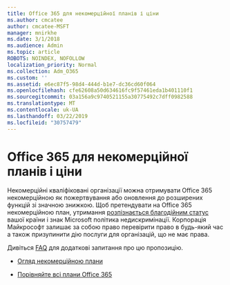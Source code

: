 ```yaml
---
title: Office 365 для некомерційної планів і ціни
ms.author: cmcatee
author: cmcatee-MSFT
manager: mnirkhe
ms.date: 3/1/2018
ms.audience: Admin
ms.topic: article
ROBOTS: NOINDEX, NOFOLLOW
localization_priority: Normal
ms.collection: Adm_O365
ms.custom: ''
ms.assetid: e6ec87f5-98d4-444d-b1e7-dc36cd60f064
ms.openlocfilehash: cfe62608a50d634616fc9f57461eda1b401110f1
ms.sourcegitcommit: 03a156a9c9740521155a30775492c7dff0982588
ms.translationtype: MT
ms.contentlocale: uk-UA
ms.lasthandoff: 03/22/2019
ms.locfileid: "30757479"
---
```

# <a name="office-365-for-nonprofit-plans-and-pricing"></a>Office 365 для некомерційної планів і ціни

Некомерційні кваліфіковані організації можна отримувати Office 365 некомерційною як пожертвування або оновлення до розширених функцій зі значною знижкою. Щоб претендувати на Office 365 некомерційною план, утримання [розпізнається благодійним статус](https://go.microsoft.com/fwlink/p/?LinkID=330253) вашої країни і знак Microsoft політика недискримінації. Корпорація Майкрософт залишає за собою право перевірити право в будь-який час а також призупинити дію послуги для організацій, що не має права. 
  
Дивіться [FAQ](https://products.office.com/nonprofit/office-365-nonprofit) для додаткові запитання про цю пропозицію. 
  
- [Огляд некомерційною плани](https://products.office.com/nonprofit/office-365-nonprofit-plans-and-pricing?tab=1)
    
- [Порівняйте всі плани Office 365](https://products.office.com/business/compare-more-office-365-for-business-plans)
    


